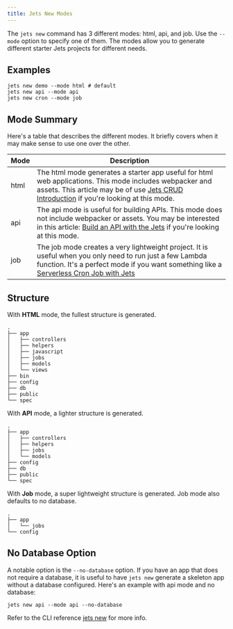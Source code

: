 ```yaml
---
title: Jets New Modes
---
```


The `jets new` command has 3 different modes: html, api, and job. Use the `--mode` option to specify one of them.  The modes allow you to generate different starter Jets projects for different needs.

## Examples

    jets new demo --mode html # default
    jets new api --mode api
    jets new cron --mode job

## Mode Summary

Here's a table that describes the different modes. It briefly covers when it may make sense to use one over the other.

Mode | Description
--- | ---
html | The html mode generates a starter app useful for html web applications. This mode includes webpacker and assets. This article may be of use [Jets CRUD Introduction](https://blog.boltops.com/2018/09/07/jets-tutorial-crud-app-introduction-part-1) if you're looking at this mode.
api | The api mode is useful for building APIs. This mode does not include webpacker or assets.  You may be interested in this article: [Build an API with the Jets](https://blog.boltops.com/2019/01/13/build-an-api-service-with-jets-ruby-serverless-framework) if you're looking at this mode.
job | The job mode creates a very lightweight project. It is useful when you only need to run just a few Lambda function. It's a perfect mode if you want something like a [Serverless Cron Job with Jets](https://blog.boltops.com/2019/01/03/serverless-ruby-cron-jobs-with-jets-route53-backup)

## Structure

With **HTML** mode, the fullest structure is generated.

```
.
├── app
│   ├── controllers
│   ├── helpers
│   ├── javascript
│   ├── jobs
│   ├── models
│   └── views
├── bin
├── config
├── db
├── public
└── spec
```

With **API** mode, a lighter structure is generated.

```
.
├── app
│   ├── controllers
│   ├── helpers
│   ├── jobs
│   └── models
├── config
├── db
├── public
└── spec
```

With **Job** mode, a super lightweight structure is generated.  Job mode also defaults to no database.


```
.
├── app
│   └── jobs
└── config
```


## No Database Option

A notable option is the `--no-database` option.  If you have an app that does not require a database, it is useful to have `jets new` generate a skeleton app without a database configured.  Here's an example with api mode and no database:

    jets new api --mode api --no-database

Refer to the CLI reference [jets new](http://rubyonjets.com/reference/jets-new/) for more info.


